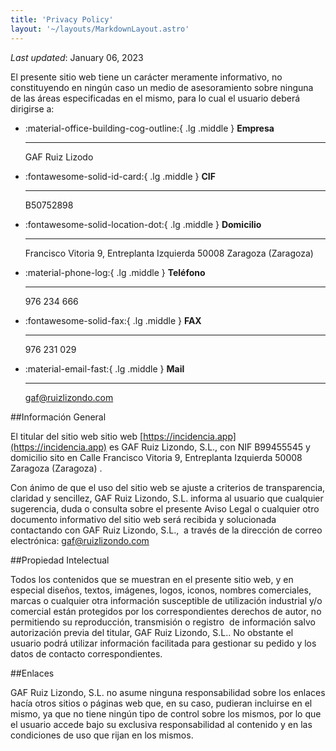```yaml
---
title: 'Privacy Policy'
layout: '~/layouts/MarkdownLayout.astro'
---
```


_Last updated_: January 06, 2023


El presente sitio web tiene un carácter meramente informativo, no constituyendo en ningún caso un medio de asesoramiento sobre ninguna de las áreas especificadas en el mismo, para lo cual el usuario deberá dirigirse a:
<div class="grid cards" markdown>

-   :material-office-building-cog-outline:{ .lg .middle } __Empresa__

    ---

    GAF  Ruiz Lizodo


-   :fontawesome-solid-id-card:{ .lg .middle } __CIF__

    ---

    B50752898

- :fontawesome-solid-location-dot:{ .lg .middle } __Domicilio__ 

    ---

    Francisco Vitoria 9, Entreplanta Izquierda 50008 Zaragoza (Zaragoza)

- :material-phone-log:{ .lg .middle } __Teléfono__ 

    ---

    976 234 666

- :fontawesome-solid-fax:{ .lg .middle } __FAX__ 

    ---

    976 231 029

- :material-email-fast:{ .lg .middle } __Mail__ 

    ---

    gaf@ruizlizondo.com

</div>


##Información General

El titular del sitio web sitio web [https://incidencia.app](https://incidencia.app) es GAF Ruiz Lizondo, S.L., con NIF B99455545 y domicilio sito en Calle Francisco Vitoria 9, Entreplanta Izquierda 50008 Zaragoza (Zaragoza) .

Con ánimo de que el uso del sitio web se ajuste a criterios de transparencia, claridad y sencillez, GAF Ruiz Lizondo, S.L. informa al usuario que cualquier sugerencia, duda o consulta sobre el presente Aviso Legal o cualquier otro documento informativo del sitio web será recibida y solucionada contactando con GAF Ruiz Lizondo, S.L.,  a través de la dirección de correo electrónica: gaf@ruizlizondo.com

##Propiedad Intelectual

Todos los contenidos que se muestran en el presente sitio web, y en especial diseños, textos, imágenes, logos, iconos, nombres comerciales, marcas o cualquier otra información susceptible de utilización industrial y/o comercial están protegidos por los correspondientes derechos de autor, no permitiendo su reproducción, transmisión o registro  de información salvo autorización previa del titular, GAF Ruiz Lizondo, S.L.. No obstante el usuario podrá utilizar información facilitada para gestionar su pedido y los datos de contacto correspondientes.

##Enlaces

GAF Ruiz Lizondo, S.L. no asume ninguna responsabilidad sobre los enlaces hacía otros sitios o páginas web que, en su caso, pudieran incluirse en el mismo, ya que no tiene ningún tipo de control sobre los mismos, por lo que el usuario accede bajo su exclusiva responsabilidad al contenido y en las condiciones de uso que rijan en los mismos.
